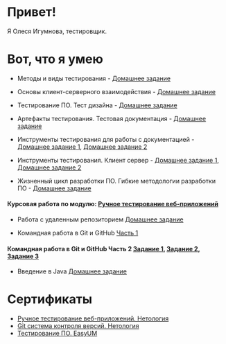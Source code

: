 # Привет! 

Я Олеся Игумнова, тестировщик.

# Вот, что я умею

 - Методы и виды тестирования - [Домашнее задание](https://docs.google.com/document/d/1S6HDCcJHDPc28doILJqrdGXPo4dI4k24qShlKMkSE28/edit?usp=sharing)

 - Основы клиент-серверного взаимодействия - [Домашнее задание](https://docs.google.com/document/d/1C301RmUhS1XOpusj7Maw25vnLiuA5LK-MSJUXAlsU78/edit?usp=sharing)

- Тестирование ПО. Тест дизайна - [Домашнее задание](https://docs.google.com/document/d/1sRPzXJH7WBMgP-vLP6pqCM-g_wJJ0itUQKrOLKJBODs/edit?usp=sharing)

- Артефакты тестирования. Тестовая документация - [Домашнее задание](https://docs.google.com/spreadsheets/d/12wvd61Ta9uTnz9zd6NJEJWL1gQVc9t9H2TAls6KzWR8/edit?usp=sharing)

- Инструменты тестирования для работы с документацией - [Домашнее задание 1](https://docs.google.com/spreadsheets/d/1aW3JaIY4MMo0ad_6MhNlJ0befmCBI9PedTIdVe-01eA/edit?usp=sharing), [Домашнее задание 2](https://drive.google.com/drive/folders/11rISH2PIx_oBP9qTNmiKi9T2_2Xq0fmX?usp=sharing)

- Инструменты тестирования. Клиент сервер - [Домашнее задание 1](https://drive.google.com/drive/folders/1sSK-GrPozopE9-A-hKrk3fy06ksyb3Kl?usp=sharing),   [Домашнее задание 2](https://drive.google.com/drive/folders/1S4wqau0nlOM0yRa4gOU7QRqFYjmWVDlj?usp=sharing) 

- Жизненный цикл разработки ПО. Гибкие методологии разработки ПО - [Домашнее задание](https://docs.google.com/document/d/1LKJM_0W4rEyIYfSfIhIez0XbnU7iOzGdFiAiucHmRTw/edit?usp=sharing)



 #### Курсовая работа по модулю: [Ручное тестирование веб-приложений](https://docs.google.com/spreadsheets/d/1oOFg7iDmDQ0XT4nhISZ9HKLGyM9on1XvBpiDqMB4laI/edit?usp=sharing) 



- Работа с удаленным репозиторием [Домашнее задание](https://github.com/zolotco/3.Target)

- Командная работа в Git и GitHub [Часть 1](https://github.com/zolotco/2-Target)

#### Командная работа в Git и GitHub Часть 2 [Задание 1](https://github.com/netology-code/git-2-homeworks-issues/issues/844), [Задание 2](https://github.com/netology-code/git-2-homeworks-pr/pull/820), [Задание 3](https://zolotco.github.io/Demo3/)



- Введение в Java [Домашнее задание](https://github.com/zolotco/TaskRecipe/issues/1)


# Сертификаты 
- [Ручное тестирование веб-приложений. Нетология](https://drive.google.com/file/d/11vcbklB_gmgJv2G10yxQzV0toNc4QQO4/view?usp=sharing)
- [Git система контроля версий. Нетология](https://drive.google.com/file/d/1JaEXklOvW0pud2x5JUeMPF6VPL-dm2XH/view?usp=sharing)
- [Тестирование ПО. EasyUM](https://it.easyum.ru/certificates/testing-po-260521-412/)




  


